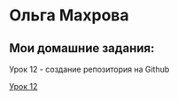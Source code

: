 

# Ольга Махрова
## Мои домашние задания:


Урок 12 - создание репозитория на Github


[Урок 12](https://github.com/OlgaMakhrova/OlgaMakhrova.github.io/ "создание репозитория на Github")
